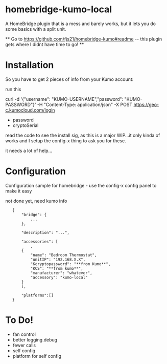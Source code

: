 # homebridge-kumo-local

A HomeBridge plugin that is a mess and barely works, but it lets you do some basics with a split unit.

** Go to https://github.com/fjs21/homebridge-kumo#readme -- this plugin gets where I didnt have time to go! **

# Installation

So you have to get 2 pieces of info from your Kumo account:

run this

curl -d '{"username": "KUMO-USERNAME","password": "KUMO-PASSWORD"}' -H "Content-Type: application/json" -X POST https://geo-c.kumocloud.com/login

* password
* cryptoSerial

read the code to see the install sig, as this is a major WIP...it only kinda of works and I setup the config-x thing to ask you for these.

it needs a lot of help...

# Configuration

Configuration sample for homebridge - use the config-x config panel to make it easy

not done yet, need kumo info

 ```
    {
        "bridge": {
            ...
        },
        
        "description": "...",

        "accessories": [
            ,
        {
            "name": "Bedroom Thermostat",
            "unitIP": "192.168.X.X",
            "Kcryptopassword": "**from Kumo**",
            "KCS": "**from kumo**",
            "manufacturer": "whatever",
            "accessory": "kumo-local"
        }
        ],

        "platforms":[]
    }
```

# To Do!
* fan control
* better logging.debug
* fewer calls
* self config
* platform for self config
